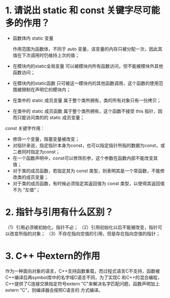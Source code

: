 # 1. 请说出 static 和 const 关键字尽可能多的作用？
+ 函数体内 static 变量
  
  作用范围为函数体，不同于 auto 变量，该变量的内存只被分配一次，因此其值在下次调用时仍维持上次的值；
+ 在模块内的static全局变量
  可以被模块内所有函数访问，但不能被模块外其他函数访问；
+ 在模块内的static函数
  只可被这一模块内的其他函数调用，这个函数的使用范围被限制在声明它的模块内；
+ 在类中的 static 成员变量
  属于整个类所拥有，类的所有对象只有一份拷贝；
+ 在类中的 static 成员函数
  属于整个类所拥有，这个函数不接受 this 指针，因而只能访问类的的 static 成员变量；

const 关键字作用：
+ 修饰一个变量，阻塞变量被改变；
+ 对指针来说，指定指针本身为const，也可以指定指针所指的数据为const，或二者同时指定为const；
+ 在一个函数声明中，const可以修饰形参，这个参数在函数内部不能改变其值；
+ 对于类的成员函数，若指定其为 const 类型，则表明其是一个常函数，不能修改类的成员变量；
+ 对于类的成员函数，有时候必须指定其返回值为 const 类型，以使得其返回值不为 “左值”；

# 2. 指针与引用有什么区别？
（1）引用必须被初始化，指针不必；
（2）引用初始化以后不能被改变，指针可以改变所指的对象；
（3）不存在指向空值的引用，但是存在指向空值的指针；

# 3. C++ 中extern的作用
作为一种面向对象的语言，C++支持函数重载，而过程式语言C不支持，函数被C++编译后再symbol库中的名字域C语言不同，为了实现C
和C++的混合编程，C++提供了C连接交换指定符号extern "C"来解决名字匹配问题，函数声明加上 extern "C"，则编译器会按照C语言的
方式编译。
